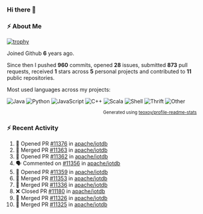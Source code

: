 ### Hi there 👋

### :zap: About Me

[![trophy](https://github-profile-trophy.vercel.app/?username=HTHou&theme=onedark)](https://github.com/ryo-ma/github-profile-trophy)
   
Joined Github **6** years ago.

Since then I pushed **960** commits, opened **28** issues, submitted **873** pull requests, received **1** stars across **5** personal projects and contributed to **11** public repositories.

Most used languages across my projects:

![Java](https://img.shields.io/static/v1?style=flat-square&label=%E2%A0%80&color=555&labelColor=%23b07219&message=Java%EF%B8%B195.4%25)
![Python](https://img.shields.io/static/v1?style=flat-square&label=%E2%A0%80&color=555&labelColor=%233572A5&message=Python%EF%B8%B11.2%25)
![JavaScript](https://img.shields.io/static/v1?style=flat-square&label=%E2%A0%80&color=555&labelColor=%23f1e05a&message=JavaScript%EF%B8%B10.7%25)
![C++](https://img.shields.io/static/v1?style=flat-square&label=%E2%A0%80&color=555&labelColor=%23f34b7d&message=C%2B%2B%EF%B8%B10.5%25)
![Scala](https://img.shields.io/static/v1?style=flat-square&label=%E2%A0%80&color=555&labelColor=%23c22d40&message=Scala%EF%B8%B10.4%25)
![Shell](https://img.shields.io/static/v1?style=flat-square&label=%E2%A0%80&color=555&labelColor=%2389e051&message=Shell%EF%B8%B10.3%25)
![Thrift](https://img.shields.io/static/v1?style=flat-square&label=%E2%A0%80&color=555&labelColor=%23D12127&message=Thrift%EF%B8%B10.3%25)
![Other](https://img.shields.io/static/v1?style=flat-square&label=%E2%A0%80&color=555&labelColor=%23ededed&message=Other%EF%B8%B10.8%25)

<p align="right"><sub>Generated using <a href="https://github.com/marketplace/actions/profile-readme-stats">teoxoy/profile-readme-stats</a></sub></p>


<!--![](https://github.com/HTHou/HTHou/blob/output/github-contribution-grid-snake.svg)-->

<!--![Haonan Hou's github stats](https://github-readme-stats.vercel.app/api?username=HTHou&count_private=true&show_icons=true&theme=onedark)-->

<!--![Haonan Hou's wakatime stats](https://github-readme-stats.vercel.app/api/wakatime?username=HTHou&layout=compact&theme=onedark)-->

<!--![Top Langs](https://github-readme-stats.vercel.app/api/top-langs/?username=HTHou&theme=onedark&layout=compact)-->

### :zap: Recent Activity
<!--START_SECTION:activity-->
1. 💪 Opened PR [#11376](https://github.com/apache/iotdb/pull/11376) in [apache/iotdb](https://github.com/apache/iotdb)
2. 🎉 Merged PR [#11363](https://github.com/apache/iotdb/pull/11363) in [apache/iotdb](https://github.com/apache/iotdb)
3. 💪 Opened PR [#11362](https://github.com/apache/iotdb/pull/11362) in [apache/iotdb](https://github.com/apache/iotdb)
4. 🗣 Commented on [#11356](https://github.com/apache/iotdb/issues/11356#issuecomment-1772499585) in [apache/iotdb](https://github.com/apache/iotdb)
5. 💪 Opened PR [#11359](https://github.com/apache/iotdb/pull/11359) in [apache/iotdb](https://github.com/apache/iotdb)
6. 🎉 Merged PR [#11353](https://github.com/apache/iotdb/pull/11353) in [apache/iotdb](https://github.com/apache/iotdb)
7. 🎉 Merged PR [#11336](https://github.com/apache/iotdb/pull/11336) in [apache/iotdb](https://github.com/apache/iotdb)
8. ❌ Closed PR [#11180](https://github.com/apache/iotdb/pull/11180) in [apache/iotdb](https://github.com/apache/iotdb)
9. 🎉 Merged PR [#11326](https://github.com/apache/iotdb/pull/11326) in [apache/iotdb](https://github.com/apache/iotdb)
10. 🎉 Merged PR [#11325](https://github.com/apache/iotdb/pull/11325) in [apache/iotdb](https://github.com/apache/iotdb)
<!--END_SECTION:activity-->

<!--
**HTHou/HTHou** is a ✨ _special_ ✨ repository because its `README.md` (this file) appears on your GitHub profile.

Here are some ideas to get you started:

- 🔭 I’m currently working on ...
- 🌱 I’m currently learning ...
- 👯 I’m looking to collaborate on ...
- 🤔 I’m looking for help with ...
- 💬 Ask me about ...
- 📫 How to reach me: ...
- 😄 Pronouns: ...
- ⚡ Fun fact: ...
-->
